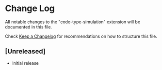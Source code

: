# Change Log

All notable changes to the "code-type-simulation" extension will be documented in this file.

Check [Keep a Changelog](http://keepachangelog.com/) for recommendations on how to structure this file.

## [Unreleased]

- Initial release